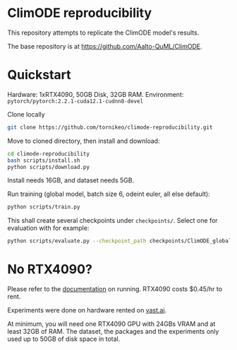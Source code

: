 # ClimODE reproducibility

This repository attempts to replicate the ClimODE model's results. 

The base repository is at https://github.com/Aalto-QuML/ClimODE. 

# Quickstart

Hardware: 1xRTX4090, 50GB Disk, 32GB RAM.
Environment: `pytorch/pytorch:2.2.1-cuda12.1-cudnn8-devel`

Clone locally
```sh
git clone https://github.com/tornikeo/climode-reproducibility.git
```

Move to cloned directory, then install and download:

```sh
cd climode-reproducibility
bash scripts/install.sh
python scripts/download.py
```

Install needs 16GB, and dataset needs 5GB.

Run training (global model, batch size 6, odeint euler, all else default):

```sh
python scripts/train.py
```

This shall create several checkpoints under `checkpoints/`. Select one for evaluation with for example:

```sh
python scripts/evaluate.py --checkpoint_path checkpoints/ClimODE_global_euler_0_model_10_-438.79186260700226.pt
```

# No RTX4090?

Please refer to the [documentation](./docs/on_vastai.md) on running. RTX4090 costs $0.45/hr to rent.

Experiments were done on hardware rented on [vast.ai](https://vast.ai/). 

At minimum, you will need one RTX4090 GPU with 24GBs VRAM and at least 32GB of RAM. The dataset, the packages and the experiments only used up to 50GB of disk space in total. 
